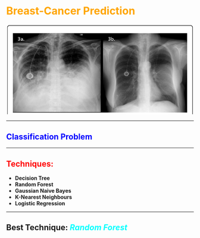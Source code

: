 # <span style="color:orange">**Breast-Cancer Prediction**</span>

![breast cancer](bc.png)

***

## <span style="color:blue">**Classification Problem**</span>

***

## <span style="color:red">**Techniques**: </span>
- **Decision Tree**
- **Random Forest**
- **Gaussian Naive Bayes**
- **K-Nearest Neighbours**
- **Logistic Regression**
  
***

## **Best Technique:** <span style="color:cyan"> *Random Forest*</span>



